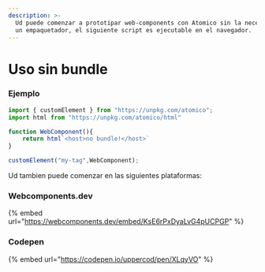 ```yaml
---
description: >-
  Ud puede comenzar a prototipar web-components con Atomico sin la necesidad de
  un empaquetador, el siguiente script es ejecutable en el navegador.
---
```


# Uso sin bundle

### Ejemplo

```javascript
import { customElement } from "https://unpkg.com/atomico";
import html from "https://unpkg.com/atomico/html"

function WebComponent(){
    return html`<host>no bundle!</host>`
}

customElement("my-tag",WebComponent);
```

Ud tambien puede comenzar en las siguientes plataformas:

### Webcomponents.dev

{% embed url="https://webcomponents.dev/embed/KsE6rPxDyaLvG4pUCPGP" %}

### Codepen

{% embed url="https://codepen.io/uppercod/pen/XLqyVO" %}




